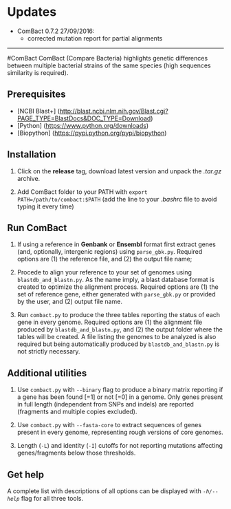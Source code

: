 # Updates
* ComBact 0.7.2 27/09/2016: 
    * corrected mutation report for partial alignments

---
#ComBact
ComBact (Compare Bacteria) highlights genetic differences between multiple bacterial strains of the same species (high sequences similarity is required).

## Prerequisites
* [NCBI Blast+] (http://blast.ncbi.nlm.nih.gov/Blast.cgi?PAGE_TYPE=BlastDocs&DOC_TYPE=Download)
* [Python] (https://www.python.org/downloads)
* [Biopython] (https://pypi.python.org/pypi/biopython)

## Installation
1. Click on the **release** tag, download latest version and unpack the *.tar.gz* archive.

2. Add ComBact folder to your PATH with `export PATH=/path/to/combact:$PATH` (add the line to your *.bashrc* file to avoid typing it every time)

## Run ComBact
1. If using a reference in **Genbank** or **Ensembl** format first extract genes (and, optionally, intergenic regions) using `parse_gbk.py`. Required options are (1) the reference file, and (2) the output file name; 

2. Procede to align your reference to your set of genomes using `blastdb_and_blastn.py`. 
As the name imply, a blast database format is created to optimize the alignment process. 
Required options are (1) the set of reference gene, either generated with `parse_gbk.py` or provided by the user, and (2) output file name.

3. Run `combact.py` to produce the three tables reporting the status of each gene in every genome. 
Required options are (1) the alignment file produced by `blastdb_and_blastn.py`, and (2) the output folder where the tables will be created. 
A file listing the genomes to be analyzed is also required but being automatically produced by `blastdb_and_blastn.py` is not strictly necessary.

## Additional utilities
1. Use `combact.py` with `--binary` flag to produce a binary matrix reporting if a gene has been found [=1] or not [=0] in a genome. 
Only genes present in full length (independent from SNPs and indels) are reported (fragments and multiple copies excluded).

2. Use `combact.py` with `--fasta-core` to extract sequences of genes present in every genome, representing rough versions of core genomes.

3. Length (`-L`) and identity (`-I`) cutoffs for not reporting mutations affecting genes/fragments below those thresholds.

## Get help
A complete list with descriptions of all options can be displayed with *`-h/--help`* flag for all three tools.

